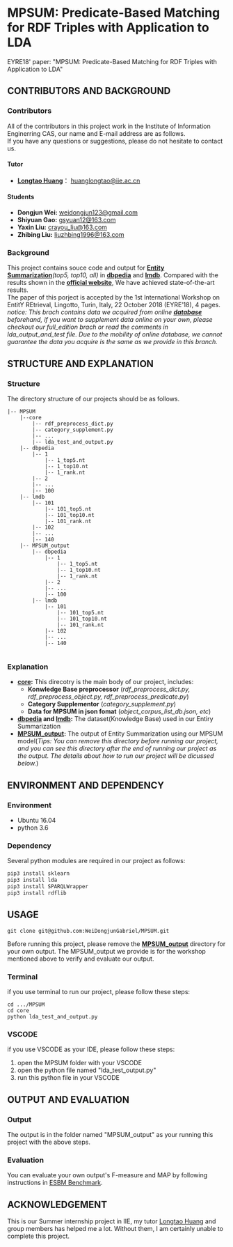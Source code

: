 # MPSUM: Predicate-Based Matching for RDF Triples with Application to LDA<br>
EYRE18' paper: "MPSUM: Predicate-Based Matching for RDF Triples with Application to LDA"
## CONTRIBUTORS AND BACKGROUND
### Contributors
All of the contributors in this project work in the Institute of Information Enginerring CAS, our name and E-mail address are as follows.<br>
If you have any questions or suggestions, please do not hesitate to contact us.<br>
#### Tutor
- **[Longtao Huang](http://people.ucas.edu.cn/~huanglongtao)**： huanglongtao@iie.ac.cn<br>
#### Students
- **Dongjun Wei:** weidongjun123@gmail.com<br>
- **Shiyuan Gao:** gsyuan12@163.com<br> 
- **Yaxin Liu:** crayou_liu@163.com
- **Zhibing Liu:** liuzhbing1996@163.com<br> 
### Background
This project contains souce code and output for **[Entity Summarization](http://ws.nju.edu.cn/summarization/esbm/)***(top5, top10, all)* in **[dbpedia](https://wiki.dbpedia.org/)** and **[lmdb](http://symas.com/lmdb)**. Compared with the results shown in the **[official website](http://ws.nju.edu.cn/summarization/esbm/)**, We have achieved state-of-the-art results.<br>
The paper of this porject is accepted by the 1st International Workshop on EntitY REtrieval, Lingotto, Turin, Italy, 22 October 2018 (EYRE’18), 4 pages.<br>
*notice: This brach contains data we acquired from online **[database](https://wiki.dbpedia.org/)** beforehand, if you want to supplement data online on your own, please checkout our full_edition brach or read the comments in lda_output_and_test file. Due to the mobility of online database, we cannot guarantee the data you acquire is the same as we provide in this branch.*
## STRUCTURE AND EXPLANATION
### Structure
The directory structure of our projects should be as follows.
```
|-- MPSUM
	|--core
		|-- rdf_preprocess_dict.py
		|-- category_supplement.py
		|-- ...
		|-- lda_test_and_output.py
	|-- dbpedia
		|-- 1
			|-- 1_top5.nt
			|-- 1_top10.nt
			|-- 1_rank.nt
		|-- 2
		|-- ...
		|-- 100
  	|-- lmdb
		|-- 101
			|-- 101_top5.nt
			|-- 101_top10.nt
			|-- 101_rank.nt
		|-- 102
		|-- ...
		|-- 140
	|-- MPSUM_output
		|-- dbpedia
			|-- 1
				|-- 1_top5.nt
				|-- 1_top10.nt
				|-- 1_rank.nt
			|-- 2
			|-- ...
			|-- 100
  		|-- lmdb
			|-- 101
				|-- 101_top5.nt
				|-- 101_top10.nt
				|-- 101_rank.nt
			|-- 102
			|-- ...
			|-- 140
		
```
### Explanation
- **[core](./core):** This direcotry is the main body of our project, includes:<br>
     - **Konwledge Base preprocessor** (*rdf_preprocess_dict.py, rdf_preprocess_object.py, rdf_preprocess_predicate.py*)<br>
     - **Category Supplementor** (*category_supplement.py*)<br>
     - **Data for MPSUM in json fomat** (*object_corpus_list_db.json, etc*)<br>
- **[dbpedia](./dbpedia) and [lmdb](./lmdb):** The dataset(Knowledge Base) used in our Entiry Summarization<br>
- **[MPSUM_output](./MPSUM_output):** The output of Entity Summarization using our MPSUM model(*Tips: You can remove this directory before running our project, and you can see this directory after the end of running our project as the output. The details about how to run our project will be dicussed below.*)<br>
## ENVIRONMENT AND DEPENDENCY
### Environment

- Ubuntu 16.04
- python 3.6 

### Dependency
Several python modules are required in our project as follows:
```python
pip3 install sklearn
pip3 install lda
pip3 install SPARQLWrapper
pip3 install rdflib
```
## USAGE
```linux
git clone git@github.com:WeiDongjunGabriel/MPSUM.git
```
Before running this project, please remove the **[MPSUM_output](./MPSUM_output)** directory for your own output. The MPSUM_output we provide is for the workshop mentioned above to verify and evaluate our output.
### Terminal 
if you use terminal to run our project, please follow these steps:
```linux
cd .../MPSUM
cd core 
python lda_test_and_output.py
```
### VSCODE
if you use VSCODE as your IDE, please follow these steps:
1. open the MPSUM folder with your VSCODE
2. open the python file named "lda_test_output.py"
3. run this python file in your VSCODE
## OUTPUT AND EVALUATION
### Output
The output is in the folder named "MPSUM_output" as your running this project with the above steps.
### Evaluation
You can evaluate your own output's F-measure and MAP by following instructions in [ESBM Benchmark](http://ws.nju.edu.cn/summarization/esbm/).
## ACKNOWLEDGEMENT
This is our Summer internship project in IIE, my tutor [Longtao Huang](http://people.ucas.edu.cn/~huanglongtao) and group members has helped me a lot. Without them, I am certainly unable to complete this project.<br>

